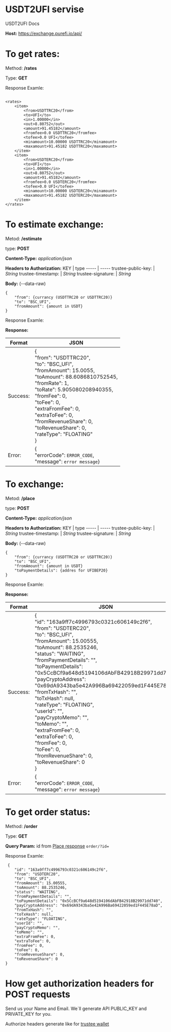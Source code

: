 # USDT2UFI servise
USDT2UFI Docs

**Host:** https://exchange.purefi.io/api/

# To get rates:

Method: **/rates**   

Type: **GET**

Response Examle:

```

<rates>
    <item>
        <from>USDTTRC20</from>
        <to>UFI</to>
        <in>1.00000</in>
        <out>8.80752</out>
        <amount>91.45182</amount>
        <fromfee>0.0 USDTTRC20</fromfee>
        <tofee>0.0 UFI</tofee>
        <minamount>10.00000 USDTTRC20</minamount>
        <maxamount>91.45182 USDTTRC20</maxamount>
    </item>
    <item>
        <from>USDTERC20</from>
        <to>UFI</to>
        <in>1.00000</in>
        <out>8.80752</out>
        <amount>91.45182</amount>
        <fromfee>0.0 USDTERC20</fromfee>
        <tofee>0.0 UFI</tofee>
        <minamount>10.00000 USDTERC20</minamount>
        <maxamount>91.45182 USDTERC20</maxamount>
    </item>
</rates>

```

# To estimate exchange:

Metod: **/estimate**

type: **POST**

**Content-Type:** *application/json*

**Headers to Authorization:**
KEY   |    type
----- | -----
trustee-public-key:     |   *String*
trustee-timestamp:     |   *String*
trustee-signature:     |   *String*

**Body:** (--data-raw)
```
{
    "from": {currancy (USDTTRC20 or USDTTRC20)}
    "to": "BSC_UFI",
    "fromAmount": {amount in USDT}
} 
```

Response Examle:



**Response:**

Format | JSON
----- | -----
Success: |   { <br>  "from": "USDTTRC20", <br> "to": "BSC_UFI", <br> "fromAmount": 15.0055, <br> "toAmount": 88.6086810752545, <br> "fromRate": 1, <br> "toRate": 5.905080208940355, <br> "fromFee": 0, <br> "toFee": 0, <br> "extraFromFee": 0, <br> "extraToFee": 0, <br> "fromRevenueShare": 0, <br> "toRevenueShare": 0, <br> "rateType": "FLOATING" <br> }
Error: |  {  <br>  "errorCode": `ERROR_CODE`, <br>  "message": ```error message```}

# To exchange:

Metod: **/place**

type: **POST**

**Content-Type:** *application/json*

**Headers to Authorization:**
KEY   |    type
----- | -----
trustee-public-key:     |   *String*
trustee-timestamp:     |   *String*
trustee-signature:     |   *String*

**Body:** (--data-raw)
```
{
    "from": {currancy (USDTTRC20 or USDTTRC20)}
    "to": "BSC_UFI",
    "fromAmount": {amount in USDT}
    "toPaymentDetails": {addres for UFIBEP20}
} 
```

Response Examle:



**Response:**

Format | JSON
----- | -----
Success: |   { <br>  "id": "163a9ff7c4996793c0321c606149c2f6", <br>  "from": "USDTERC20", <br>  "to": "BSC_UFI", <br>  "fromAmount": 15.00555, <br>  "toAmount": 88.2535246, <br>  "status": "WAITING", <br>  "fromPaymentDetails": "", <br>  "toPaymentDetails": "0x5CcBCf9a648d5194106dAbFB42918B29971dd740", <br>  "payCryptoAddress": "0x69dA9343ba5e42A996Ba69422059ed1F445E78aD", <br>  "fromTxHash": "", <br>  "toTxHash": null, <br>  "rateType": "FLOATING", <br>  "userId": "", <br>  "payCryptoMemo": "", <br>  "toMemo": "", <br>  "extraFromFee": 0, <br>  "extraToFee": 0, <br>  "fromFee": 0, <br>  "toFee": 0, <br>  "fromRevenueShare": 0, <br>  "toRevenueShare": 0 <br>  }
Error: |  {  <br>  "errorCode": `ERROR_CODE`, <br>  "message": ```error message```}

# To get order status:

Method: **/order**   

Type: **GET**

**Query Param:** id
from [Place response](https://github.com/dziadevych/USDT2UFI/blob/main/README.md#to-exchange) 
` order/?id= `

Response Examle:

```
 {
    "id": "163a9ff7c4996793c0321c606149c2f6",
    "from": "USDTERC20",
    "to": "BSC_UFI",
    "fromAmount": 15.00555,
    "toAmount": 88.2535246,
    "status": "WAITING",
    "fromPaymentDetails": "",
    "toPaymentDetails": "0x5CcBCf9a648d5194106dAbFB42918B29971dd740",
    "payCryptoAddress": "0x69dA9343ba5e42A996Ba69422059ed1F445E78aD",
    "fromTxHash": "",
    "toTxHash": null,
    "rateType": "FLOATING",
    "userId": "",
    "payCryptoMemo": "",
    "toMemo": "",
    "extraFromFee": 0,
    "extraToFee": 0,
    "fromFee": 0,
    "toFee": 0,
    "fromRevenueShare": 0,
    "toRevenueShare": 0
}
```
 
 # How get authorization headers for POST requests
 
 Send us your Name and Email. We`ll generate API PUBLIC_KEY and PRIVATE_KEY for you.
 
 Authorize headers generate like for [trustee wallet](https://github.com/trustee-wallet/trustee_universal_providers_interface/blob/master/signature.js)

